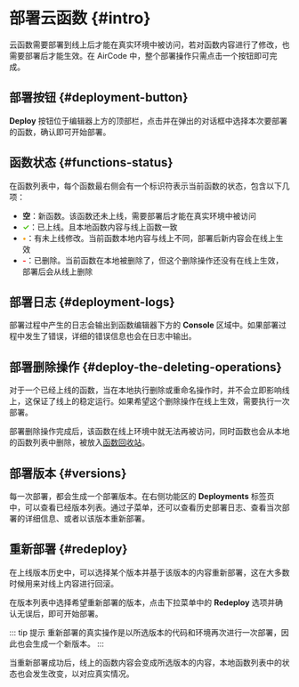 # 部署云函数 {#intro}

云函数需要部署到线上后才能在真实环境中被访问，若对函数内容进行了修改，也需要部署后才能生效。在 AirCode 中，整个部署操作只需点击一个按钮即可完成。

## 部署按钮 {#deployment-button}

 **Deploy** 按钮位于编辑器上方的顶部栏，点击并在弹出的对话框中选择本次要部署的函数，确认即可开始部署。

<ACImage src="/_images/1671517933039.png" mode="light" />
<ACImage src="/_images/1671517968047.png" mode="dark" />

## 函数状态 {#functions-status}

在函数列表中，每个函数最右侧会有一个标识符表示当前函数的状态，包含以下几项：

<ACImage src="/_images/1671518075513.png" mode="light" />
<ACImage src="/_images/1671518232132.png" mode="dark" />

- **空**：新函数。该函数还未上线，需要部署后才能在真实环境中被访问
- <span style="color:#52C41A;">**✓**</span>：已上线。且本地函数内容与线上函数一致
- <span style="color:#F5A623;">**•**</span>：有未上线修改。当前函数本地内容与线上不同，部署后新内容会在线上生效
- <span style="color:#f00;">**-**</span>：已删除。当前函数在本地被删除了，但这个删除操作还没有在线上生效，部署后会从线上删除

## 部署日志 {#deployment-logs}

部署过程中产生的日志会输出到函数编辑器下方的 **Console** 区域中。如果部署过程中发生了错误，详细的错误信息也会在日志中输出。

<ACImage src="/_images/1671518321538.png" mode="light" />
<ACImage src="/_images/1671518299222.png" mode="dark" />

## 部署删除操作 {#deploy-the-deleting-operations}

对于一个已经上线的函数，当在本地执行删除或重命名操作时，并不会立即影响线上，这保证了线上的稳定运行。如果希望这个删除操作在线上生效，需要执行一次部署。

<ACImage src="/_images/1671518414900.png" mode="light" />
<ACImage src="/_images/1671518437944.png" mode="dark" />

部署删除操作完成后，该函数在线上环境中就无法再被访问，同时函数也会从本地的函数列表中删除，被放入[函数回收站](/cn/guide/functions/recycle)。

## 部署版本 {#versions}

每一次部署，都会生成一个部署版本。在右侧功能区的 **Deployments** 标签页中，可以查看已经版本列表。通过子菜单，还可以查看历史部署日志、查看当次部署的详细信息、或者以该版本重新部署。

<ACImage src="/_images/1671518583069.png" mode="light" />
<ACImage src="/_images/1671518674280.png" mode="dark" />

## 重新部署 {#redeploy}

在上线版本历史中，可以选择某个版本并基于该版本的内容重新部署，这在大多数时候用来对线上内容进行回滚。

<ACImage src="/_images/1671518780109.png" mode="light" />
<ACImage src="/_images/1671518807115.png" mode="dark" />

在版本列表中选择希望重新部署的版本，点击下拉菜单中的 **Redeploy** 选项并确认无误后，即可开始部署。

<ACImage src="/_images/1671518837884.png" mode="light" />
<ACImage src="/_images/1671518863321.png" mode="dark" />

::: tip 提示
重新部署的真实操作是以所选版本的代码和环境再次进行一次部署，因此也会生成一个新版本。
:::

当重新部署成功后，线上的函数内容会变成所选版本的内容，本地函数列表中的状态也会发生改变，以对应真实情况。
